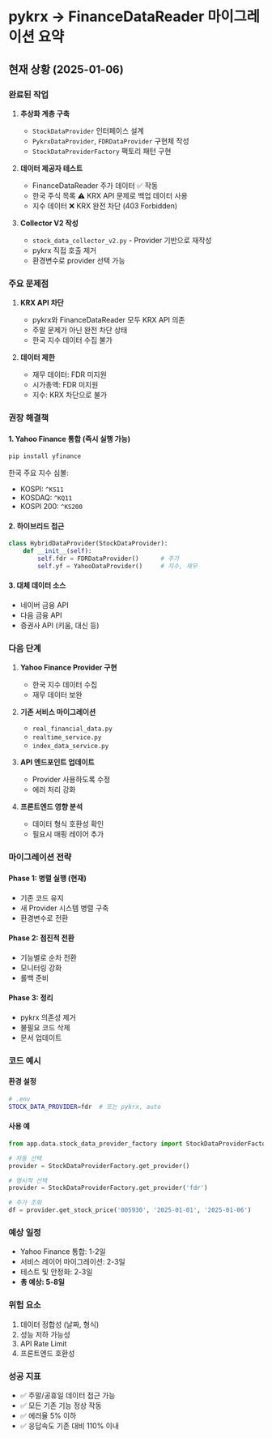 # pykrx → FinanceDataReader 마이그레이션 요약

## 현재 상황 (2025-01-06)

### 완료된 작업

1. **추상화 계층 구축**
   - `StockDataProvider` 인터페이스 설계
   - `PykrxDataProvider`, `FDRDataProvider` 구현체 작성
   - `StockDataProviderFactory` 팩토리 패턴 구현

2. **데이터 제공자 테스트**
   - FinanceDataReader 주가 데이터 ✅ 작동
   - 한국 주식 목록 ⚠️ KRX API 문제로 백업 데이터 사용
   - 지수 데이터 ❌ KRX 완전 차단 (403 Forbidden)

3. **Collector V2 작성**
   - `stock_data_collector_v2.py` - Provider 기반으로 재작성
   - pykrx 직접 호출 제거
   - 환경변수로 provider 선택 가능

### 주요 문제점

1. **KRX API 차단**
   - pykrx와 FinanceDataReader 모두 KRX API 의존
   - 주말 문제가 아닌 완전 차단 상태
   - 한국 지수 데이터 수집 불가

2. **데이터 제한**
   - 재무 데이터: FDR 미지원
   - 시가총액: FDR 미지원
   - 지수: KRX 차단으로 불가

### 권장 해결책

#### 1. Yahoo Finance 통합 (즉시 실행 가능)
```bash
pip install yfinance
```

한국 주요 지수 심볼:
- KOSPI: `^KS11`
- KOSDAQ: `^KQ11`
- KOSPI 200: `^KS200`

#### 2. 하이브리드 접근
```python
class HybridDataProvider(StockDataProvider):
    def __init__(self):
        self.fdr = FDRDataProvider()      # 주가
        self.yf = YahooDataProvider()     # 지수, 재무
```

#### 3. 대체 데이터 소스
- 네이버 금융 API
- 다음 금융 API
- 증권사 API (키움, 대신 등)

### 다음 단계

1. **Yahoo Finance Provider 구현**
   - 한국 지수 데이터 수집
   - 재무 데이터 보완

2. **기존 서비스 마이그레이션**
   - `real_financial_data.py`
   - `realtime_service.py`
   - `index_data_service.py`

3. **API 엔드포인트 업데이트**
   - Provider 사용하도록 수정
   - 에러 처리 강화

4. **프론트엔드 영향 분석**
   - 데이터 형식 호환성 확인
   - 필요시 매핑 레이어 추가

### 마이그레이션 전략

#### Phase 1: 병렬 실행 (현재)
- 기존 코드 유지
- 새 Provider 시스템 병렬 구축
- 환경변수로 전환

#### Phase 2: 점진적 전환
- 기능별로 순차 전환
- 모니터링 강화
- 롤백 준비

#### Phase 3: 정리
- pykrx 의존성 제거
- 불필요 코드 삭제
- 문서 업데이트

### 코드 예시

#### 환경 설정
```bash
# .env
STOCK_DATA_PROVIDER=fdr  # 또는 pykrx, auto
```

#### 사용 예
```python
from app.data.stock_data_provider_factory import StockDataProviderFactory

# 자동 선택
provider = StockDataProviderFactory.get_provider()

# 명시적 선택
provider = StockDataProviderFactory.get_provider('fdr')

# 주가 조회
df = provider.get_stock_price('005930', '2025-01-01', '2025-01-06')
```

### 예상 일정
- Yahoo Finance 통합: 1-2일
- 서비스 레이어 마이그레이션: 2-3일
- 테스트 및 안정화: 2-3일
- **총 예상: 5-8일**

### 위험 요소
1. 데이터 정합성 (날짜, 형식)
2. 성능 저하 가능성
3. API Rate Limit
4. 프론트엔드 호환성

### 성공 지표
- ✅ 주말/공휴일 데이터 접근 가능
- ✅ 모든 기존 기능 정상 작동
- ✅ 에러율 5% 이하
- ✅ 응답속도 기존 대비 110% 이내